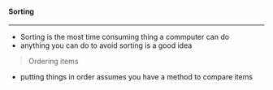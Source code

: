 #### Sorting

---

- Sorting is the most time consuming thing a commputer can do
- anything you can do to avoid sorting is a good idea

> Ordering items
- putting things in order assumes you have a method to compare items

